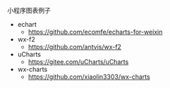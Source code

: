 小程序图表例子
- echart
  - https://github.com/ecomfe/echarts-for-weixin
- wx-f2
  - https://github.com/antvis/wx-f2
- uCharts
  - https://gitee.com/uCharts/uCharts
- wx-charts
  - https://github.com/xiaolin3303/wx-charts